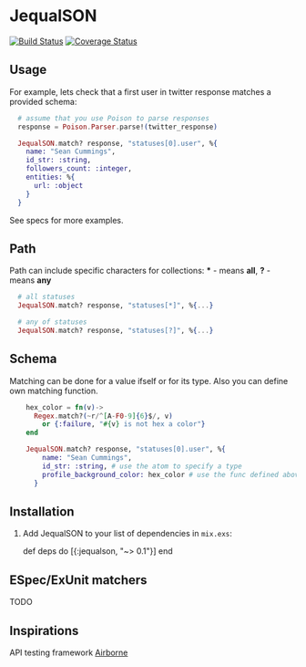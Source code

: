 # JequalSON
[![Build Status](https://travis-ci.org/dm1try/jequalson.svg)](https://travis-ci.org/dm1try/jequalson)
[![Coverage Status](https://coveralls.io/repos/dm1try/jequalson/badge.svg?branch=master&service=github)](https://coveralls.io/github/dm1try/jequalson?branch=master)
## Usage
For example, lets check that a first user in twitter response matches a provided schema:
```elixir
  # assume that you use Poison to parse responses
  response = Poison.Parser.parse!(twitter_response)

  JequalSON.match? response, "statuses[0].user", %{
    name: "Sean Cummings",
    id_str: :string,
    followers_count: :integer,
    entities: %{
      url: :object
    }
  }
```
See specs for more examples.

## Path
Path can include specific characters for collections:
 __*__ - means **all**,
 __?__ - means **any**

```elixir
  # all statuses
  JequalSON.match? response, "statuses[*]", %{...}

  # any of statuses
  JequalSON.match? response, "statuses[?]", %{...}
```

## Schema
Matching can be done for a value ifself or for its type. Also you can define own matching function.
```elixir
    hex_color = fn(v)->
      Regex.match?(~r/^[A-F0-9]{6}$/, v)
        or {:failure, "#{v} is not hex a color"}
    end

    JequalSON.match? response, "statuses[0].user", %{
        name: "Sean Cummings",
        id_str: :string, # use the atom to specify a type
        profile_background_color: hex_color # use the func defined above
      }
```

## Installation
  1. Add JequalSON to your list of dependencies in `mix.exs`:

        def deps do
          [{:jequalson, "~> 0.1"}]
        end

## ESpec/ExUnit matchers

  TODO

## Inspirations

API testing framework [Airborne](https://github.com/brooklynDev/airborne)

